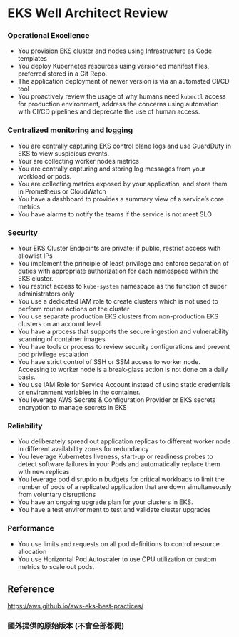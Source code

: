 # EKS Well Architect Review 

### Operational Excellence 

* You provision EKS cluster and nodes using Infrastructure as Code templates 
* You deploy Kubernetes resources using versioned manifest files, preferred stored in a Git Repo.
* The application deployment of newer version is via an automated CI/CD tool  
* You proactively review the usage of why humans need `kubectl` access for production environment, address the  concerns using automation with CI/CD pipelines and deprecate the use of human access. 

### Centralized monitoring and logging

* You are centrally capturing EKS control plane logs and use GuardDuty in EKS to view suspicious events.
* Your are collecting worker nodes metrics
* You are centrally capturing and storing log messages from your workload or pods.
* You are collecting metrics exposed by your application, and store them in Prometheus or CloudWatch 
* You have a dashboard to  provides a summary view of a service’s core metrics
* You have alarms to notify the teams if the service is not meet SLO 

### Security

* Your EKS Cluster Endpoints are private; if public, restrict access with allowlist IPs
* You implement the principle of least privilege and enforce separation of duties  with appropriate authorization for each namespace within the EKS cluster.  
* You  restrict access to `kube-system` namespace as the function of super  administrators only
* You use a dedicated IAM role to create clusters which is not used to perform routine actions on the cluster
* You use  separate production EKS clusters from non-production EKS clusters on an  account level.
* You have a process that supports  the secure ingestion and vulnerability scanning of container images
* You have tools or process to review security configurations and prevent pod privilege escalation
* You have strict control of SSH or SSM access to worker node. Accessing to worker node is a break-glass action is not done on a daily basis. 
* You use IAM Role for Service Account instead of using static credentials or environment variables in the container.  
* You leverage AWS Secrets &  Configuration Provider or EKS secrets encryption to manage secrets in EKS

### Reliability

* You deliberately spread out application replicas to different worker node in different availability zones for redundancy
* You leverage Kubernetes  liveness, start-up or readiness probes to detect software failures in your  Pods and automatically replace them with new replicas
* You leverage pod disruptio n  budgets for critical workloads to limit the number of pods of a replicated  application that are down simultaneously from voluntary disruptions
* You have  an ongoing upgrade plan for your clusters in EKS.
* You have  a test environment to test and validate cluster upgrades

### Performance 

* You use limits and requests on all pod definitions to control resource allocation
* You use Horizontal Pod  Autoscaler to use CPU utilization or custom metrics to scale out pods.



## Reference

https://aws.github.io/aws-eks-best-practices/

### 國外提供的原始版本 (不會全部都問)
